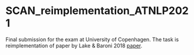 # SCAN_reimplementation_ATNLP2021
Final submission for the exam at University of Copenhagen. The task is reimplementation of paper by Lake &amp; Baroni 2018 [paper](https://arxiv.org/abs/1711.00350).
